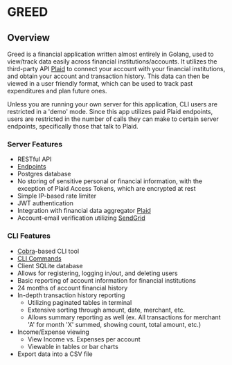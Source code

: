 
# GREED

## Overview

Greed is a financial application written almost entirely in Golang, used to view/track data easily across financial institutions/accounts. It utilizes the third-party API [Plaid](https://plaid.com) to connect your account with your financial institutions, and obtain your account and transaction history. This data can then be viewed in a user friendly format, which can be used to track past expenditures and plan future ones.

Unless you are running your own server for this application, CLI users are restricted in a 'demo' mode. Since this app utilizes paid Plaid endpoints, users are restricted in the number of calls they can make to certain server endpoints, specifically those that talk to Plaid. 

### Server Features

- RESTful API
- [Endpoints](https://github.com/jms-guy/greed/blob/main/docs/endpoints.md)
- Postgres database
- No storing of sensitive personal or financial information, with the exception of Plaid Access Tokens, which are encrypted at rest
- Simple IP-based rate limiter
- JWT authentication
- Integration with financial data aggregator [Plaid](https://plaid.com/)
- Account-email verification utilizing [SendGrid](https://sendgrid.com/en-us)

### CLI Features

- [Cobra](https://github.com/spf13/cobra)-based CLI tool
- [CLI Commands](https://github.com/jms-guy/greed/blob/main/docs/CLI_commands.md)
- Client SQLite database
- Allows for registering, logging in/out, and deleting users
- Basic reporting of account information for financial institutions
- 24 months of account financial history
- In-depth transaction history reporting 
    - Utilizing paginated tables in terminal
    - Extensive sorting through amount, date, merchant, etc.
    - Allows summary reporting as well (ex. All transactions for merchant 'A' for month 'X' summed, showing count, total amount, etc.)
- Income/Expense viewing
    - View Income vs. Expenses per account
    - Viewable in tables or bar charts
- Export data into a CSV file